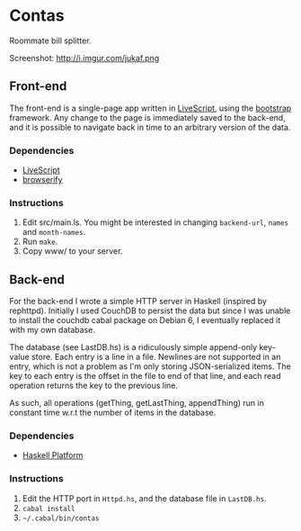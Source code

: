 # Contas

Roommate bill splitter.

Screenshot: http://i.imgur.com/jukaf.png

## Front-end

The front-end is a single-page app written in [LiveScript](http://livescript.net), using the [bootstrap](http://twitter.github.com/bootstrap/) framework.
Any change to the page is immediately saved to the back-end, and it is possible to navigate back in time to an arbitrary version of the data.

### Dependencies

- [LiveScript](http://livescript.net)
- [browserify](http://browserify.org)

### Instructions

1. Edit src/main.ls. You might be interested in changing `backend-url`, `names` and `month-names`.
2. Run `make`.
3. Copy www/ to your server.

## Back-end

For the back-end I wrote a simple HTTP server in Haskell (inspired by rephttpd). Initially I used CouchDB to persist the data but since I was unable to install the couchdb cabal package on Debian 6, I eventually replaced it with my own database.

The database (see LastDB.hs) is a ridiculously simple append-only key-value store. Each entry is a line in a file. Newlines are not supported in an entry, which is not a problem as I'm only storing JSON-serialized items. The key to each entry is the offset in the file to end of that line, and each read operation returns the key to the previous line.

As such, all operations (getThing, getLastThing, appendThing) run in constant time w.r.t the number of items in the database.

### Dependencies

- [Haskell Platform](http://www.haskell.org/platform/)

### Instructions

1. Edit the HTTP port in `Httpd.hs`, and the database file in `LastDB.hs`.
2. `cabal install`
3. `~/.cabal/bin/contas`
